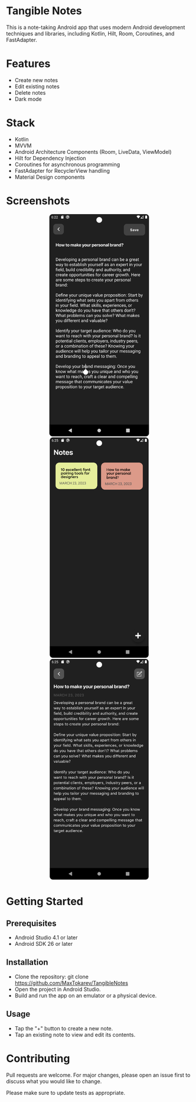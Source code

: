 # Tangible Notes
This is a note-taking Android app that uses modern Android development techniques and libraries, including Kotlin, Hilt, Room, Coroutines, and FastAdapter.

# Features
- Create new notes
- Edit existing notes
- Delete notes
- Dark mode

# Stack
- Kotlin
- MVVM
- Android Architecture Components (Room, LiveData, ViewModel)
- Hilt for Dependency Injection
- Coroutines for asynchronous programming
- FastAdapter for RecyclerView handling
- Material Design components

# Screenshots
<p align="center">
<img src="preview/img1.png" width="270"/>
<img src="preview/img2.png" width="268"/>
<img src="preview/img3.png" width="268"/>
</p>

# Getting Started
## Prerequisites
- Android Studio 4.1 or later
- Android SDK 26 or later

## Installation
- Clone the repository: git clone https://github.com/MaxTokarev/TangibleNotes
- Open the project in Android Studio.
- Build and run the app on an emulator or a physical device.

## Usage
- Tap the "+" button to create a new note.
- Tap an existing note to view and edit its contents.

# Contributing
Pull requests are welcome. For major changes, please open an issue first to discuss what you would like to change.

Please make sure to update tests as appropriate.
